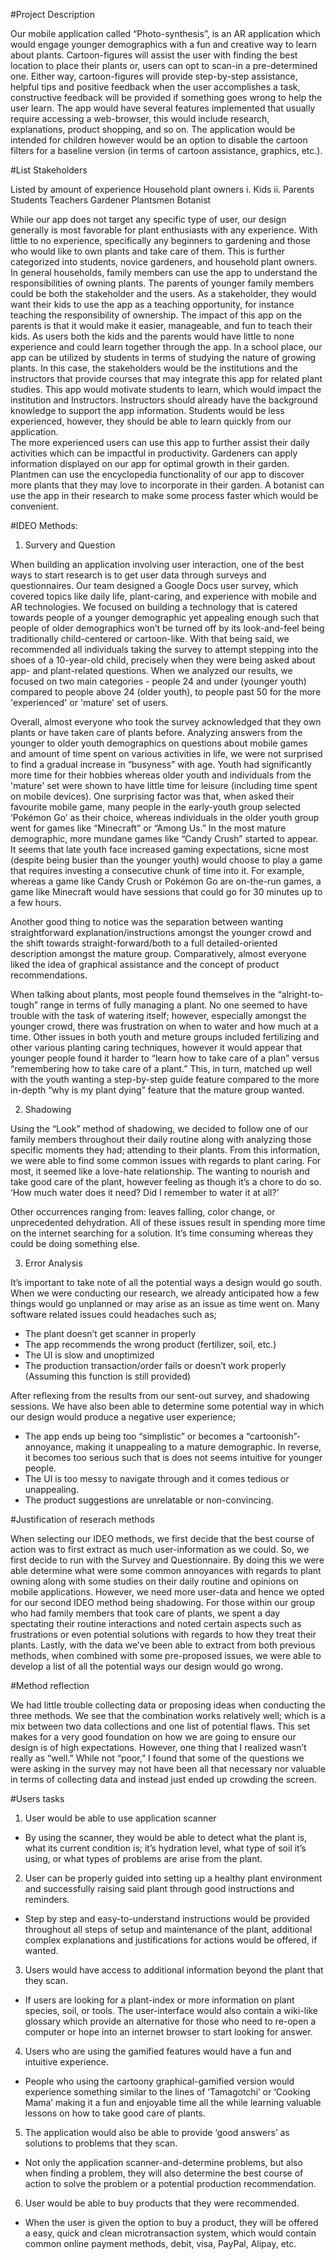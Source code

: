 #Project Description

Our mobile application called “Photo-synthesis”, is an AR application which would engage younger demographics with a fun and creative way to learn about plants. Cartoon-figures will assist the user with finding the best location to place their plants or, users can opt to scan-in a pre-determined one. Either way, cartoon-figures will provide step-by-step assistance, helpful tips and positive feedback when the user accomplishes a task, constructive feedback will be provided if something goes wrong to help the user learn. The app would have several features implemented that usually require accessing a web-browser, this would include research, explanations, product shopping, and so on. The application would be intended for children however would be an option to disable the cartoon filters for a baseline version (in terms of cartoon assistance, graphics, etc.). 


#List Stakeholders

Listed by amount of experience
Household plant owners
	i. Kids
	ii. Parents
Students
Teachers
Gardener
Plantsmen 
Botanist 

While our app does not target any specific type of user, our design generally is most favorable for plant enthusiasts with any experience. With little to no experience, specifically any beginners to gardening and those who would like to own plants and take care of them. This is further categorized into students, novice gardeners, and household plant owners. 
In general households, family members can use the app to understand the responsibilities of owning plants. The parents of younger family members could be both the stakeholder and the users. As a stakeholder, they would want their kids to use the app as a teaching opportunity, for instance teaching the responsibility of ownership. The impact of this app on the parents is that it would make it easier, manageable, and fun to teach their kids. As users both the kids and the parents would have little to none experience and could learn together through the app.
In a school place, our app can be utilized by students in terms of studying the nature of growing plants. In this case, the stakeholders would be the institutions and the instructors that provide courses that may integrate this app for related plant studies. This app would motivate students to learn, which would impact the institution and Instructors. Instructors should already have the background knowledge to support the app information. Students would be less experienced, however, they should be able to learn quickly from our application.   
The more experienced users can use this app to further assist their daily activities which can be impactful in productivity.
Gardeners can apply information displayed on our app for optimal growth in their garden. Plantmen can use the encyclopedia functionality of our app to discover more plants that they may love to incorporate in their garden.
A botanist can use the app in their research to make some process faster which would be convenient.

#IDEO Methods:
1. Survery and Question

When building an application involving user interaction, one of the best ways to start research is to get user data through surveys and questionnaires. Our team designed a Google Docs user survey, which covered topics like daily life, plant-caring, and experience with mobile and AR technologies. We focused on building a technology that is catered towards people of a younger demographic yet appealing enough such that people of older demographics won’t be turned off by its look-and-feel being traditionally child-centered or cartoon-like. With that being said, we recommended all individuals taking the survey to attempt stepping into the shoes of a 10-year-old child, precisely when they were being asked about app- and plant-related questions. When we analyzed our results, we focused on two main categories - people 24 and under (younger youth) compared to people above 24 (older youth), to people past 50 for the more 'experienced' or 'mature' set of users. 

Overall, almost everyone who took the survey acknowledged that they own plants or have taken care of plants before. Analyzing answers from the younger to older youth demographics on questions about mobile games and amount of time spent on various activities in life, we were not surprised to find a gradual increase in “busyness” with age. Youth had significantly more time for their hobbies whereas older youth and individuals from the 'mature' set were shown to have little time for leisure (including time spent on mobile devices). One surprising factor was that, when asked their favourite mobile game, many people in the early-youth group selected ‘Pokémon Go’ as their choice, whereas individuals in the older youth group went for games like “Minecraft” or “Among Us.” In the most mature demographic, more mundane games like “Candy Crush” started to appear. It seems that late youth face increased gaming expectations, sicne most (despite being busier than the younger youth) would choose to play a game that requires investing a consecutive chunk of time into it. For example, whereas a game like Candy Crush or Pokémon Go are on-the-run games, a game like Minecraft would have sessions that could go for 30 minutes up to a few hours.

Another good thing to notice was the separation between wanting straightforward explanation/instructions amongst the younger crowd and the shift towards straight-forward/both to a full detailed-oriented description amongst the mature group. Comparatively, almost everyone liked the idea of graphical assistance and the concept of product recommendations. 

When talking about plants, most people found themselves in the “alright-to-tough” range in terms of fully managing a plant. No one  seemed to have trouble with the task of watering itself; however, especially amongst the younger crowd, there was frustration on when to water and how much at a time. Other issues in both youth and meture groups included fertilizing and other various planting caring techniques, however it would appear that younger people found it harder to “learn how to take care of a plan” versus “remembering how to take care of a plant.” This, in turn, matched up well with the youth wanting a step-by-step guide feature compared to the more in-depth “why is my plant dying” feature that the mature group wanted. 

2. Shadowing

Using the “Look” method of shadowing, we decided to follow one of our family members throughout their daily routine along with analyzing those specific moments they had; attending to their plants. From this information, we were able to find some common issues with regards to plant caring. For most, it seemed like a love-hate relationship. The wanting to nourish and take good care of the plant, however feeling as though it’s a chore to do so. ‘How much water does it need? Did I remember to water it at all?’ 

Other occurrences ranging from: leaves falling, color change, or unprecedented dehydration. All of these issues result in spending more time on the internet searching for a solution. It’s time consuming whereas they could be doing something else. 


3. Error Analysis 

It’s important to take note of all the potential ways a design would go south. When we were conducting our research, we already anticipated how a few things would go unplanned or may arise as an issue as time went on. Many software related issues could headaches such as; 

-	The plant doesn’t get scanner in properly 
-	The app recommends the wrong product (fertilizer, soil, etc.) 
-	The UI is slow and unoptimized 
-	The production transaction/order fails or doesn’t work properly (Assuming this function is still provided) 

After reflexing from the results from our sent-out survey, and shadowing sessions. We have also been able to determine some potential way in which our design would produce a negative user experience;

-	The app ends up being too “simplistic” or becomes a “cartoonish”-annoyance, making it unappealing to a mature demographic. In reverse, it becomes too serious such that is does not seems intuitive for younger people.
-	The UI is too messy to navigate through and it comes tedious or unappealing. 
-	The product suggestions are unrelatable or non-convincing. 


#Justification of reserach methods 

When selecting our IDEO methods, we first decide that the best course of action was to first extract as much user-information as we could. So, we first decide to run with the Survey and Questionnaire. By doing this we were able determine what were some common annoyances with regards to plant owning along with some studies on their daily routine and opinions on mobile applications. However, we need more user-data and hence we opted for our second IDEO method being shadowing. For those within our group who had family members that took care of plants, we spent a day spectating their routine interactions and noted certain aspects such as frustrations or even potential solutions with regards to how they treat their plants. Lastly, with the data we’ve been able to extract from both previous methods, when combined with some pre-proposed issues, we were able to develop a list of all the potential ways our design would go wrong. 


#Method reflection 

We had little trouble collecting data or proposing ideas when conducting the three methods. We see that the combination works relatively well; which is a mix between two data collections and one list of potential flaws. This set makes for a very good foundation on how we are going to ensure our design is of high expectations. However, one thing that I realized wasn’t really as “well.” While not “poor,” I found that some of the questions we were asking in the survey may not have been all that necessary nor valuable in terms of collecting data and instead just ended up crowding the screen. 

#Users tasks 

1.  User would be able to use application scanner

- By using the scanner, they would be able to detect what the plant is, what its current condition 	 is; it’s hydration level, what type of soil it’s using, or what types of problems are arise from the plant. 

2. User can be properly guided into setting up a healthy plant environment and successfully raising said plant through good instructions and reminders.

- Step by step and easy-to-understand instructions would be provided throughout all steps of setup and maintenance of the plant, additional complex explanations and justifications for actions would be offered, if wanted. 

3. Users would have access to additional information beyond the plant that they scan. 

- If users are looking for a plant-index or more information on plant species, soil, or tools. The user-interface would also contain a wiki-like glossary which provide an alternative for those who need to re-open a computer or hope into an internet browser to start looking for answer. 

4. Users who are using the gamified features would have a fun and intuitive experience. 

- People who using the cartoony graphical-gamified version would experience something similar to the lines of ‘Tamagotchi’ or ‘Cooking Mama’ making it a fun and enjoyable time all the while learning valuable lessons on how to take good care of plants.   

5. The application would also be able to provide ‘good answers’ as solutions to problems that they scan. 

- Not only the application scanner-and-determine problems, but also when finding a problem, they will also determine the best course of action to solve the problem or a potential production recommendation. 

6. User would be able to buy products that they were recommended.

- When the user is given the option to buy a product, they will be offered a easy, quick and clean microtransaction system, which would contain common online payment methods, debit, visa, PayPal, Alipay, etc. 

